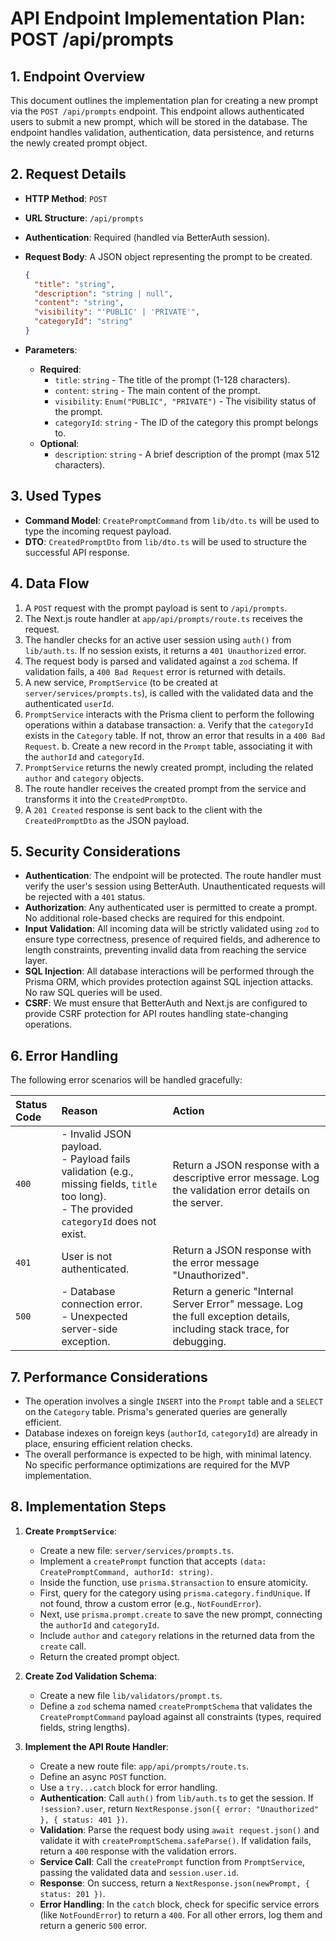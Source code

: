 # API Endpoint Implementation Plan: POST /api/prompts

## 1. Endpoint Overview

This document outlines the implementation plan for creating a new prompt via the `POST /api/prompts` endpoint. This endpoint allows authenticated users to submit a new prompt, which will be stored in the database. The endpoint handles validation, authentication, data persistence, and returns the newly created prompt object.

## 2. Request Details

- **HTTP Method**: `POST`
- **URL Structure**: `/api/prompts`
- **Authentication**: Required (handled via BetterAuth session).
- **Request Body**: A JSON object representing the prompt to be created.

  ```json
  {
    "title": "string",
    "description": "string | null",
    "content": "string",
    "visibility": "'PUBLIC' | 'PRIVATE'",
    "categoryId": "string"
  }
  ```

- **Parameters**:
  - **Required**:
    - `title`: `string` - The title of the prompt (1-128 characters).
    - `content`: `string` - The main content of the prompt.
    - `visibility`: `Enum("PUBLIC", "PRIVATE")` - The visibility status of the prompt.
    - `categoryId`: `string` - The ID of the category this prompt belongs to.
  - **Optional**:
    - `description`: `string` - A brief description of the prompt (max 512 characters).

## 3. Used Types

- **Command Model**: `CreatePromptCommand` from `lib/dto.ts` will be used to type the incoming request payload.
- **DTO**: `CreatedPromptDto` from `lib/dto.ts` will be used to structure the successful API response.

## 4. Data Flow

1.  A `POST` request with the prompt payload is sent to `/api/prompts`.
2.  The Next.js route handler at `app/api/prompts/route.ts` receives the request.
3.  The handler checks for an active user session using `auth()` from `lib/auth.ts`. If no session exists, it returns a `401 Unauthorized` error.
4.  The request body is parsed and validated against a `zod` schema. If validation fails, a `400 Bad Request` error is returned with details.
5.  A new service, `PromptService` (to be created at `server/services/prompts.ts`), is called with the validated data and the authenticated `userId`.
6.  `PromptService` interacts with the Prisma client to perform the following operations within a database transaction:
    a. Verify that the `categoryId` exists in the `Category` table. If not, throw an error that results in a `400 Bad Request`.
    b. Create a new record in the `Prompt` table, associating it with the `authorId` and `categoryId`.
7.  `PromptService` returns the newly created prompt, including the related `author` and `category` objects.
8.  The route handler receives the created prompt from the service and transforms it into the `CreatedPromptDto`.
9.  A `201 Created` response is sent back to the client with the `CreatedPromptDto` as the JSON payload.

## 5. Security Considerations

- **Authentication**: The endpoint will be protected. The route handler must verify the user's session using BetterAuth. Unauthenticated requests will be rejected with a `401` status.
- **Authorization**: Any authenticated user is permitted to create a prompt. No additional role-based checks are required for this endpoint.
- **Input Validation**: All incoming data will be strictly validated using `zod` to ensure type correctness, presence of required fields, and adherence to length constraints, preventing invalid data from reaching the service layer.
- **SQL Injection**: All database interactions will be performed through the Prisma ORM, which provides protection against SQL injection attacks. No raw SQL queries will be used.
- **CSRF**: We must ensure that BetterAuth and Next.js are configured to provide CSRF protection for API routes handling state-changing operations.

## 6. Error Handling

The following error scenarios will be handled gracefully:

| Status Code | Reason                                                                                                                                         | Action                                                                                                                  |
| :---------- | :--------------------------------------------------------------------------------------------------------------------------------------------- | :---------------------------------------------------------------------------------------------------------------------- |
| `400`       | - Invalid JSON payload.<br>- Payload fails validation (e.g., missing fields, `title` too long).<br>- The provided `categoryId` does not exist. | Return a JSON response with a descriptive error message. Log the validation error details on the server.                |
| `401`       | User is not authenticated.                                                                                                                     | Return a JSON response with the error message "Unauthorized".                                                           |
| `500`       | - Database connection error.<br>- Unexpected server-side exception.                                                                            | Return a generic "Internal Server Error" message. Log the full exception details, including stack trace, for debugging. |

## 7. Performance Considerations

- The operation involves a single `INSERT` into the `Prompt` table and a `SELECT` on the `Category` table. Prisma's generated queries are generally efficient.
- Database indexes on foreign keys (`authorId`, `categoryId`) are already in place, ensuring efficient relation checks.
- The overall performance is expected to be high, with minimal latency. No specific performance optimizations are required for the MVP implementation.

## 8. Implementation Steps

1.  **Create `PromptService`**:
    - Create a new file: `server/services/prompts.ts`.
    - Implement a `createPrompt` function that accepts `(data: CreatePromptCommand, authorId: string)`.
    - Inside the function, use `prisma.$transaction` to ensure atomicity.
    - First, query for the category using `prisma.category.findUnique`. If not found, throw a custom error (e.g., `NotFoundError`).
    - Next, use `prisma.prompt.create` to save the new prompt, connecting the `authorId` and `categoryId`.
    - Include `author` and `category` relations in the returned data from the `create` call.
    - Return the created prompt object.

2.  **Create Zod Validation Schema**:
    - Create a new file `lib/validators/prompt.ts`.
    - Define a `zod` schema named `createPromptSchema` that validates the `CreatePromptCommand` payload against all constraints (types, required fields, string lengths).

3.  **Implement the API Route Handler**:
    - Create a new route file: `app/api/prompts/route.ts`.
    - Define an async `POST` function.
    - Use a `try...catch` block for error handling.
    - **Authentication**: Call `auth()` from `lib/auth.ts` to get the session. If `!session?.user`, return `NextResponse.json({ error: "Unauthorized" }, { status: 401 })`.
    - **Validation**: Parse the request body using `await request.json()` and validate it with `createPromptSchema.safeParse()`. If validation fails, return a `400` response with the validation errors.
    - **Service Call**: Call the `createPrompt` function from `PromptService`, passing the validated data and `session.user.id`.
    - **Response**: On success, return a `NextResponse.json(newPrompt, { status: 201 })`.
    - **Error Handling**: In the `catch` block, check for specific service errors (like `NotFoundError`) to return a `400`. For all other errors, log them and return a generic `500` error.
